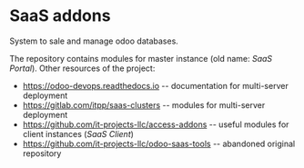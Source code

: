 # SaaS addons

System to sale and manage odoo databases.

The repository contains modules for master instance (old name: *SaaS Portal*). Other resources of the project:

* https://odoo-devops.readthedocs.io -- documentation for multi-server deployment
* https://gitlab.com/itpp/saas-clusters -- modules for multi-server deployment
* https://github.com/it-projects-llc/access-addons -- useful modules for client instances (*SaaS Client*)
* https://github.com/it-projects-llc/odoo-saas-tools -- abandoned original repository
